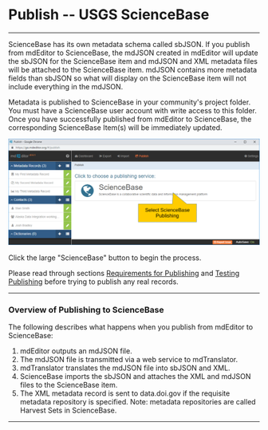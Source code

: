 # Publish -- USGS ScienceBase

---

ScienceBase has its own metadata schema called sbJSON. If you publish from mdEditor to ScienceBase, the mdJSON created in mdEditor will update the sbJSON for the ScienceBase item and mdJSON and XML metadata files will be attached to the ScienceBase item. mdJSON contains more metadata fields than sbJSON so what will display on the ScienceBase item will not include everything in the mdJSON. 

Metadata is published to ScienceBase in your community's project folder. You must have a ScienceBase user account with write access to this folder. Once you have successfully published from mdEditor to ScienceBase, the corresponding ScienceBase Item\(s\) will be immediately updated.

![Date Settings](/assets/reference/publish/publish-sciencebase.png)

Click the large "ScienceBase" button to begin the process.

Please read through sections [Requirements for Publishing]() and [Testing Publishing]() before trying to publish any real records.

---

### Overview of Publishing to ScienceBase

The following describes what happens when you publish from mdEditor to ScienceBase:

1. mdEditor outputs an mdJSON file.
2. The mdJSON file is transmitted via a web service to mdTranslator.
3. mdTranslator translates the mdJSON file into sbJSON and XML.
4. ScienceBase imports the sbJSON and attaches the XML and mdJSON files to the ScienceBase item.
5. The XML metadata record is sent to data.doi.gov if the requisite metadata repository is specified. Note: metadata repositories are called Harvest Sets in ScienceBase.

---




